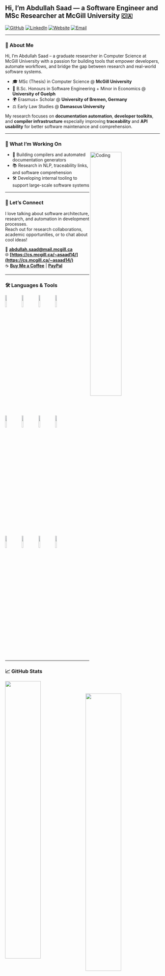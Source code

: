 <!-- Title -->
## Hi, I’m Abdullah Saad — a Software Engineer and MSc Researcher at McGill University 🇨🇦

[![GitHub](https://img.shields.io/badge/GitHub-asaad02-000?style=flat&logo=github)](https://github.com/asaad02)
[![LinkedIn](https://img.shields.io/badge/LinkedIn-Abdullah%20Saad-blue?style=flat&logo=linkedin)](https://www.linkedin.com/in/abdullah94-saad/)
[![Website](https://img.shields.io/badge/Website-csmcgill.ca%2F~asaad14-0a192f?style=flat&logo=About.me&logoColor=white)](https://cs.mcgill.ca/~asaad14/)
[![Email](https://img.shields.io/badge/Email-abdullah.saad%40mail.mcgill.ca-c14438?style=flat&logo=gmail&logoColor=white)](mailto:abdullah.saad@mail.mcgill.ca)

---

### 👋 About Me

Hi, I’m Abdullah Saad – a graduate researcher in Computer Science at McGill University with a passion for building tools that empower developers, automate workflows, and bridge the gap between research and real-world software systems.

- 🎓 MSc (Thesis) in Computer Science @ **McGill University**
- 🧠 B.Sc. Honours in Software Engineering + Minor in Economics @ **University of Guelph**
- 🌍 Erasmus+ Scholar @ **University of Bremen, Germany**
- ⚖️ Early Law Studies @ **Damascus University**

My research focuses on **documentation automation**, **developer toolkits**, and **compiler infrastructure** especially improving **traceability** and **API usability** for better software maintenance and comprehension.

---

### 🔭 What I’m Working On
<img width="45%" align="right" alt="Coding" src="https://raw.githubusercontent.com/onimur/.github/master/.resources/git-header.svg" />

- 🧪 Building compilers and automated documentation generators
- 📚 Research in NLP, traceability links, and software comprehension
- 🛠 Developing internal tooling to support large-scale software systems


---

### 💬 Let’s Connect

I love talking about software architecture, research, and automation in development processes.  
Reach out for research collaborations, academic opportunities, or to chat about cool ideas!

📧 **abdullah.saad@mail.mcgill.ca**  
🌐 **[https://cs.mcgill.ca/~asaad14/](https://cs.mcgill.ca/~asaad14/)**  
☕ **[Buy Me a Coffee](https://www.buymeacoffee.com/asaad02)** | **[PayPal](https://paypal.me/asaad02?country.x=CA&locale.x=en_US)**

---

### 🛠 Languages & Tools

<p>
  <code><img width="10%" src="https://www.vectorlogo.zone/logos/python/python-ar21.svg"></code>
  <code><img width="10%" src="https://www.vectorlogo.zone/logos/java/java-ar21.svg"></code>
  <code><img width="10%" src="https://www.vectorlogo.zone/logos/javascript/javascript-ar21.svg"></code>
  <code><img width="10%" src="https://www.vectorlogo.zone/logos/docker/docker-ar21.svg"></code>
  <br/>
  <code><img width="10%" src="https://www.vectorlogo.zone/logos/kubernetes/kubernetes-ar21.svg"></code>
  <code><img width="10%" src="https://www.vectorlogo.zone/logos/amazon_aws/amazon_aws-ar21.svg"></code>
  <code><img width="10%" src="https://www.vectorlogo.zone/logos/gitlab/gitlab-ar21.svg"></code>
  <code><img width="10%" src="https://www.vectorlogo.zone/logos/gnu_bash/gnu_bash-ar21.svg"></code>
  <br/>
  <code><img width="10%" src="https://www.vectorlogo.zone/logos/tensorflow/tensorflow-ar21.svg"></code>
  <code><img width="10%" src="https://www.vectorlogo.zone/logos/pytorch/pytorch-ar21.svg"></code>
  <code><img width="10%" src="https://www.vectorlogo.zone/logos/apache_airflow/apache_airflow-ar21.svg"></code>
  <code><img width="10%" src="https://www.vectorlogo.zone/logos/matlab/matlab-ar21.svg"></code>
</p>

---

### 📈 GitHub Stats

<p>
  <img width="48%" align="left" src="https://github-readme-stats.vercel.app/api?username=asaad02&show_icons=true&theme=radical" />
  <img width="48%" align="right" src="https://github-readme-stats.vercel.app/api/top-langs/?username=asaad02&layout=compact&theme=radical" />
</p>

<br clear="both" />

---



<!-- Made by Abdullah Saad -->
